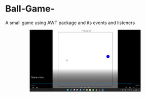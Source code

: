 # Ball-Game-
A small game using AWT package and its events and listeners
<p align="center">
  <img src="2021-11-03 (2).png" width="350" title="hover text">
 
</p>
